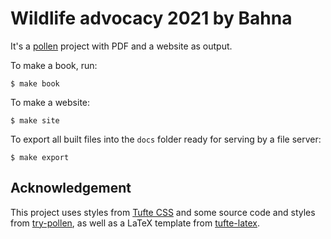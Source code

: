# Wildlife advocacy 2021 by Bahna

It's a [pollen](https://docs.racket-lang.org/pollen/) project with PDF and a website as output.


To make a book, run:

```shell
$ make book
```

To make a website:

```shell
$ make site
```

To export all built files into the `docs` folder ready for serving by a file server:

```shell
$ make export
```

## Acknowledgement

This project uses styles from [Tufte CSS](https://edwardtufte.github.io/tufte-css/) and some source code and styles from [try-pollen](https://github.com/otherjoel/try-pollen), as well as a LaTeX template from [tufte-latex](https://ctan.org/pkg/tufte-latex?lang=en).
